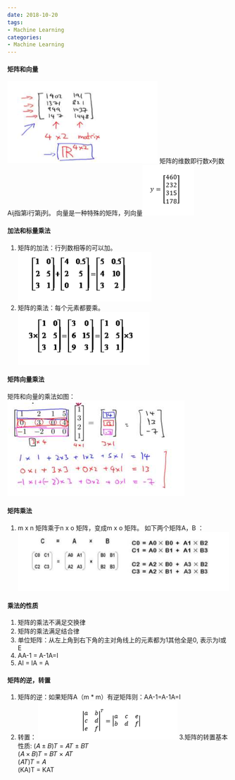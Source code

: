 ```yaml
---
date: 2018-10-20
tags:
- Machine Learning
categories:
- Machine Learning
---
```

#### 矩阵和向量
 ![image](https://github.com/jccjd/Coursera-Machine-Learning/blob/master/week-1/tu/image37.PNG?raw=true)
 矩阵的维数即行数x列数
 Aij指第i行第j列。
 向量是一种特殊的矩阵，列向量![image](https://github.com/jccjd/Coursera-Machine-Learning/blob/master/week-1/tu/image37.2.PNG?raw=true)

#### 加法和标量乘法
1. 矩阵的加法：行列数相等的可以加。
![image](https://github.com/jccjd/Coursera-Machine-Learning/blob/master/week-1/tu/image38.PNG?raw=true)
2. 矩阵的乘法：每个元素都要乘。
![image](https://github.com/jccjd/Coursera-Machine-Learning/blob/master/week-1/tu/image38.2.PNG?raw=true)
#### 矩阵向量乘法
矩阵和向量的乘法如图：
![image](https://github.com/jccjd/Coursera-Machine-Learning/blob/master/week-1/tu/image39.PNG?raw=true)
#### 矩阵乘法
1. m x n 矩阵乘于n x o 矩阵，变成m x o 矩阵。
如下两个矩阵A，B ：
![image](https://github.com/jccjd/Coursera-Machine-Learning/blob/master/week-1/tu/image40.PNG?raw=true)
#### 乘法的性质
1. 矩阵的乘法不满足交换律
2. 矩阵的乘法满足结合律
3. 单位矩阵：从左上角到右下角的主对角线上的元素都为1其他全是0, 表示为I或E
4. AA-1 = A-1A=I
5. AI = IA = A
#### 矩阵的逆，转置
1. 矩阵的逆：如果矩阵A（m * m）有逆矩阵则：AA-1=A-1A=I
2. 转置：
![image](https://github.com/jccjd/Coursera-Machine-Learning/blob/master/week-1/tu/image42.PNG?raw=true)
3.矩阵的转置基本性质:
(𝐴 ± 𝐵)𝑇 = 𝐴𝑇 ± 𝐵𝑇  
(𝐴 × 𝐵)𝑇 = 𝐵𝑇 × 𝐴𝑇  
(𝐴𝑇)𝑇 = 𝐴  
(KA)T = KAT
